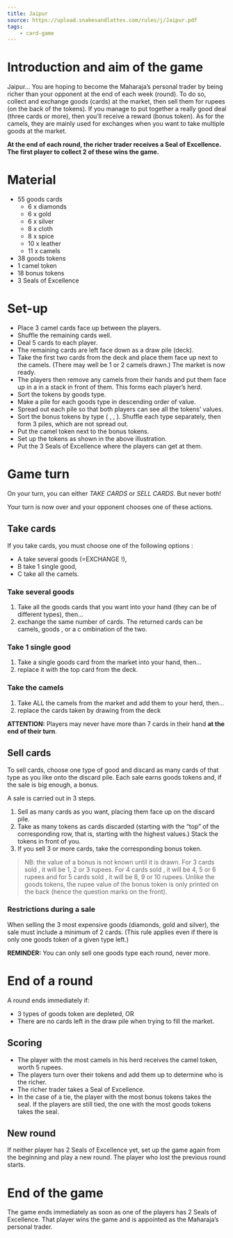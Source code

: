 ```yaml
---
title: Jaipur
source: https://upload.snakesandlattes.com/rules/j/Jaipur.pdf
tags:
    - card-game
---
```


# Introduction and aim of the game

Jaipur... You are hoping to become the Maharaja’s personal trader by being richer than your opponent at the end of each week (round). To do so, collect and exchange goods (cards) at the market, then sell them for rupees (on the back of the tokens). If you manage to put together a really good deal (three cards or more), then you’ll receive a reward (bonus token). As for the camels, they are mainly used for exchanges when you want to take multiple goods at the market.

**At the end of each round, the richer trader receives a Seal of
Excellence. The first player to collect 2 of these wins the game.**

# Material

- 55 goods cards
    - 6 x diamonds
    - 6 x gold
    - 6 x silver
    - 8 x cloth
    - 8 x spice
    - 10 x leather
    - 11 x camels
- 38 goods tokens
- 1 camel token
- 18 bonus tokens
- 3 Seals of Excellence

# Set-up

- Place 3 camel cards face up between the players.
- Shuffle the remaining cards well.
- Deal 5 cards to each player.
- The remaining cards are left face down as a draw pile (deck).
- Take the first two cards from the deck and place them face up next to the camels. (There may well be 1 or 2 camels drawn.) The market is now ready.
- The players then remove any camels from their hands and put them face up in a in a stack in front of them. This forms each player’s herd.
- Sort the tokens by goods type.
- Make a pile for each goods type in descending order of value.
- Spread out each pile so that both players can see all the tokens’ values.
- Sort the bonus tokens by type ( , , ). Shuffle each type separately, then form 3 piles, which are not spread out.
- Put the camel token next to the bonus tokens.
- Set up the tokens as shown in the above illustration.
- Put the 3 Seals of Excellence where the players can get at them.

# Game turn

On your turn, you can either *TAKE CARDS* or *SELL CARDS*. But never both!

Your turn is now over and your opponent chooses one of these actions.

## Take cards

If you take cards, you must choose one of the following options :
- A take several goods (=EXCHANGE !),
- B take 1 single good,
- C take all the camels.

### Take several goods

1. Take all the goods cards that you want into your hand (they can be of different types), then...
2. exchange the same number of cards. The returned cards can be camels, goods , or a c ombination of the two.

### Take 1 single good

1. Take a single goods card from the market into your hand, then...
2. replace it with the top card from the deck.

### Take the camels

1. Take ALL the camels from the market and add them to your herd, then...
2. replace the cards taken by drawing from the deck

**ATTENTION:** Players may never have more than 7 cards in their hand **at the end of their turn**.

## Sell cards

To sell cards, choose one type of good and discard as many cards of that type as you like onto the discard pile. Each sale earns goods tokens and, if the sale is big enough, a bonus.

A sale is carried out in 3 steps.

1. Sell as many cards as you want, placing them face up on the discard pile.
2. Take as many tokens as cards discarded (starting with the “top” of the corresponding row, that is, starting with the highest values.) Stack the tokens in front of you.
3. If you sell 3 or more cards, take the corresponding bonus token.

> NB: the value of a bonus is not known until it is drawn. For 3 cards sold , it will be 1, 2 or 3 rupees. For 4 cards sold , it will be 4, 5 or 6 rupees and for 5 cards sold , it will be 8, 9 or 10 rupees. Unlike the goods tokens, the rupee value of the bonus token is only printed on the back (hence the question marks on the front).

### Restrictions during a sale

When selling the 3 most expensive goods (diamonds, gold and silver), the sale must include a minimum of 2 cards. (This rule applies even if there is only one goods token of a given type left.)

**REMINDER:** You can only sell one goods type each round, never more.

# End of a round

A round ends immediately if:

- 3 types of goods token are depleted, OR
- There are no cards left in the draw pile when trying to fill the market.

## Scoring

- The player with the most camels in his herd receives the camel token, worth 5 rupees.
- The players turn over their tokens and add them up to determine who is the richer.
- The richer trader takes a Seal of Excellence.
- In the case of a tie, the player with the most bonus tokens takes the seal. If the players are still tied, the one with the most goods tokens takes the seal.

## New round

If neither player has 2 Seals of Excellence yet, set up the game again from the beginning and play a new round. The player who lost the previous round starts.

# End of the game

The game ends immediately as soon as one of the players has 2 Seals of Excellence. That player wins the game and is appointed as the Maharaja’s personal trader.
